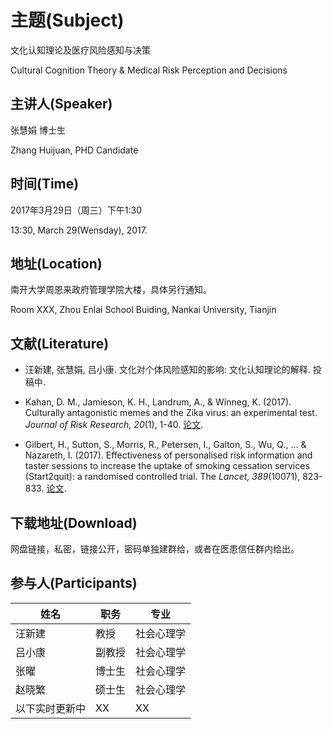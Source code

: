 
# 主题(Subject) 

文化认知理论及医疗风险感知与决策

Cultural Cognition Theory & Medical Risk Perception and Decisions

## 主讲人(Speaker)

张慧娟  博士生

Zhang Huijuan, PHD Candidate

## 时间(Time)

2017年3月29日（周三）下午1:30

13:30, March 29(Wensday), 2017. 


## 地址(Location)

南开大学周恩来政府管理学院大楼，具体另行通知。

Room XXX, Zhou Enlai School Buiding, Nankai University, Tianjin

## 文献(Literature)

* 汪新建, 张慧娟, 吕小康. 文化对个体风险感知的影响: 文化认知理论的解释. 投稿中.

* Kahan, D. M., Jamieson, K. H., Landrum, A., & Winneg, K. (2017). Culturally antagonistic memes and the Zika virus: an experimental test. *Journal of Risk Research, 20*(1), 1-40. [论文](http://www.tandfonline.com/doi/pdf/10.1080/13669877.2016.1260631?needAccess=true).

* Gilbert, H., Sutton, S., Morris, R., Petersen, I., Galton, S., Wu, Q., ... & Nazareth, I. (2017). Effectiveness of personalised risk information and taster sessions to increase the uptake of smoking cessation services (Start2quit): a randomised controlled trial. The *Lancet, 389*(10071), 823-833. [论文](http://www.thelancet.com/journals/lancet/article/PIIS0140-6736(16)32379-0/fulltext).

## 下载地址(Download)

网盘链接，私密，链接公开，密码单独建群给，或者在医患信任群内给出。

## 参与人(Participants)

姓名 | 职务  | 专业
-----|-------|----
汪新建 | 教授 | 社会心理学
吕小康 | 副教授 | 社会心理学
张曜 | 博士生 | 社会心理学
赵晓繁 | 硕士生 | 社会心理学
以下实时更新中 | XX | XX

